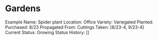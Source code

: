 # Gardens

Example
Name: Spider plant
Location: Office
Variety: Variegated
Planted:
Purchased: 8/23
Propagated From:
Cuttings Taken: [8/23-4, 9/23-4]
Current Status: Growing
Status History: []
